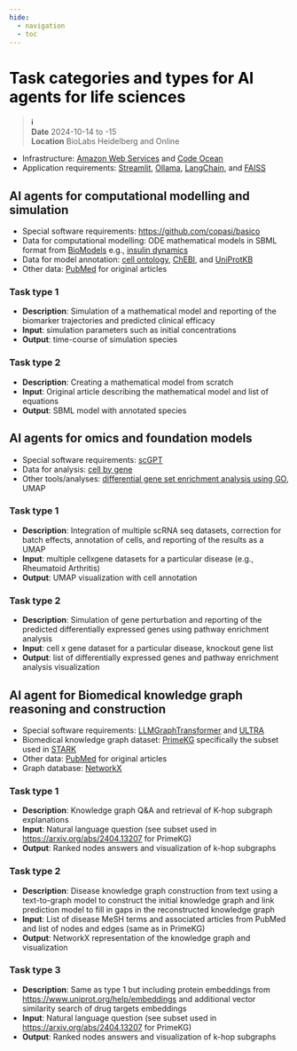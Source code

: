 ```yaml
---
hide:
  - navigation
  - toc
---
```


# <font color=black>Task categories and types for AI agents for life sciences</font>
> <font color=black>ℹ️</font><br>
> **Date** 2024-10-14 to -15<br>
> **Location** BioLabs Heidelberg and Online<br>

- Infrastructure: [Amazon Web Services](https://aws.amazon.com/de/) and [Code Ocean](https://codeocean.com/)
- Application requirements: [Streamlit](https://streamlit.io/), [Ollama](https://ollama.com/), [LangChain](https://www.langchain.com/), and [FAISS](https://github.com/facebookresearch/faiss)

## AI agents for computational modelling and simulation
- Special software requirements: https://github.com/copasi/basico
- Data for computational modelling: ODE mathematical models in SBML format from [BioModels](https://www.ebi.ac.uk/biomodels/) e.g., [insulin dynamics](https://www.ebi.ac.uk/biomodels/BIOMD0000000482)
- Data for model annotation: [cell ontology](https://bioportal.bioontology.org/ontologies/CL), [ChEBI](https://www.ebi.ac.uk/chebi/aboutChebiForward.do), and [UniProtKB](https://www.uniprot.org/)
- Other data: [PubMed](https://pubmed.ncbi.nlm.nih.gov/) for original articles

### Task type 1
- **Description**: Simulation of a mathematical model and reporting of the biomarker trajectories and predicted clinical efficacy
- **Input**: simulation parameters such as initial concentrations
- **Output**: time-course of simulation species

### Task type 2
- **Description**: Creating a mathematical model from scratch
- **Input**: Original article describing the mathematical model and list of equations
- **Output**: SBML model with annotated species

## AI agents for omics and foundation models
- Special software requirements: [scGPT](https://www.nature.com/articles/s41592-024-02201-0)
- Data for analysis: [cell by gene](https://cellxgene.cziscience.com/)
- Other tools/analyses: [differential gene set enrichment analysis using GO](https://amigo.geneontology.org/amigo), UMAP

### Task type 1
- **Description**: Integration of multiple scRNA seq datasets, correction for batch effects, annotation of cells, and reporting of the results as a UMAP
- **Input**: multiple cellxgene datasets for a particular disease (e.g., Rheumatoid Arthritis)
- **Output**: UMAP visualization with cell annotation

### Task type 2
- **Description**: Simulation of gene perturbation and reporting of the predicted differentially expressed genes using pathway enrichment analysis
- **Input**: cell x gene dataset for a particular disease, knockout gene list
- **Output**: list of differentially expressed genes and pathway enrichment analysis visualization

## AI agent for Biomedical knowledge graph reasoning and construction
- Special software requirements: [LLMGraphTransformer](https://api.python.langchain.com/en/latest/graph_transformers/langchain_experimental.graph_transformers.llm.LLMGraphTransformer.html) and [ULTRA](https://github.com/DeepGraphLearning/ULTRA)
- Biomedical knowledge graph dataset: [PrimeKG](https://github.com/mims-harvard/PrimeKG) specifically the subset used in [STARK](https://github.com/snap-stanford/stark)
- Other data: [PubMed](https://pubmed.ncbi.nlm.nih.gov/) for original articles
- Graph database: [NetworkX](https://networkx.org/)

### Task type 1
- **Description**: Knowledge graph Q&A and retrieval of K-hop subgraph explanations
- **Input**: Natural language question (see subset used in https://arxiv.org/abs/2404.13207 for PrimeKG)
- **Output**: Ranked nodes answers and visualization of k-hop subgraphs

### Task type 2
- **Description**: Disease knowledge graph construction from text using a text-to-graph model to construct the initial knowledge graph and link prediction model to fill in gaps in the reconstructed knowledge graph
- **Input**: List of disease MeSH terms and associated articles from PubMed and list of nodes and edges (same as in PrimeKG)
- **Output**: NetworkX representation of the knowledge graph and visualization

### Task type 3
- **Description**: Same as type 1 but including protein embeddings from https://www.uniprot.org/help/embeddings and additional vector similarity search of drug targets embeddings 
- **Input**: Natural language question (see subset used in https://arxiv.org/abs/2404.13207 for PrimeKG)
- **Output**: Ranked nodes answers and visualization of k-hop subgraphs